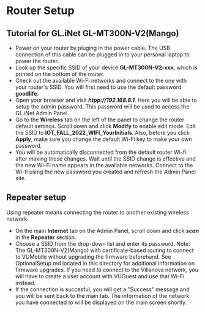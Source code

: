 # Router Setup 

## Tutorial for GL.iNet GL-MT300N-V2(Mango) 

- Power on your router by pluging in the power cable.
The USB connection of this cable can be plugged in to your personal laptop to power the router. 
- Look up the specific SSID of your device **GL-MT300N-V2-xxx**, which is printed on the bottom of the router.
- Check out the available Wi-Fi networks and connect to the one with your router's SSID. 
You will first need to use the default password **goodlife**.
- Open your browser and visit **_htpp://192.168.8.1_**.
Here you will be able to setup the admin password. This password will be used to access the GL.iNet Admin Panel.
- Go to the **Wireless** tab on the left of the panel to change the router default settings.
Scroll down and click **Modify** to enable edit mode. Edit the SSID to **IOT_FALL_2022_WIFI_YourInitials**. 
Also, before you click **Apply**, make sure you change the default Wi-Fi key to make your own password.
- You will be automatically disconnected from the default router Wi-fi after making these changes.
Wait until the SSID change is effective and the new Wi-Fi name appears in the available networks.
Connect to the Wi-fi using the new password you created and refresh the Admin Panel site.

## Repeater setup
Using repeater means connecting the router to another existing wireless network

- On the main **Internet** tab on the Admin Panel, scroll down and click **_scan_** in the **Repeater** section.
- Choose a SSID from the drop-down list and enter its password.
Note: The GL-MT300N-V2(Mango) with certificate-based routing to connect to VUMobile without upgrading the firmware beforehand. 
See OptionalSetup.md located in this directory for additional information on firmware upgrades.
If you need to connect to the Villanova network, you will have to create a user account with VUGuest and use that Wi-Fi instead.
- If the connection is succesful, you will get a "Success" message and you will be sent back to the main tab.
The information of the network you have connected to will be displayed on the main screen shortly. 

